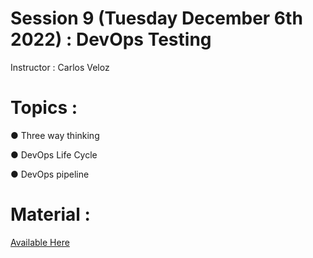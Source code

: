 # Session 9 (Tuesday December 6th 2022) : DevOps Testing

Instructor : Carlos Veloz

# Topics :

● Three way thinking

● DevOps Life Cycle

● DevOps pipeline

# Material :

[Available Here](https://github.com/wizelineacademy/TideworksQAAutomation-2022/files/10169880/DevOps.Testing.pdf)
